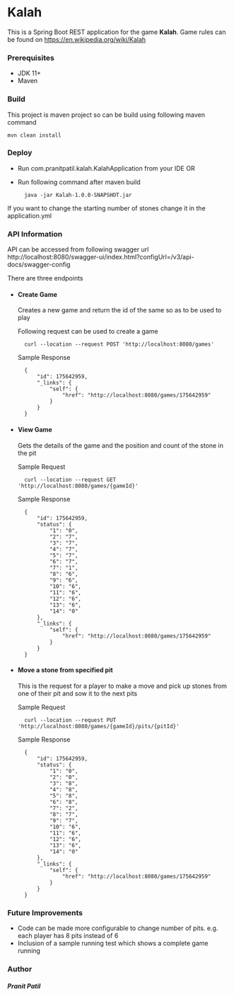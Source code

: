 # Kalah

This is a Spring Boot REST application for the game **Kalah**.
Game rules can be found on https://en.wikipedia.org/wiki/Kalah

### **Prerequisites**
- JDK 11+
- Maven


### **Build**
This project is maven project so can be build using following maven command

    mvn clean install

### **Deploy**
- Run com.pranitpatil.kalah.KalahApplication from your IDE
OR
- Run following command after maven build

        java -jar Kalah-1.0.0-SNAPSHOT.jar

If you want to change the starting number of stones change it in the application.yml

### **API Information**
API can be accessed from following swagger url
        http://localhost:8080/swagger-ui/index.html?configUrl=/v3/api-docs/swagger-config

There are three endpoints

- ####  Create Game
  Creates a new game and return the id of the same so as to be used to play

  Following request can be used to create a game

        curl --location --request POST 'http://localhost:8080/games'

  Sample Response 

        {
            "id": 175642959,
            "_links": {
                "self": {
                    "href": "http://localhost:8080/games/175642959"
                }
            }
        }

- ####  View Game

  Gets the details of the game and the position and count of the stone in the pit

  Sample Request

        curl --location --request GET 'http://localhost:8080/games/{gameId}'

  Sample Response

        {
            "id": 175642959,
            "status": {
                "1": "0",
                "2": "7",
                "3": "7",
                "4": "7",
                "5": "7",
                "6": "7",
                "7": "1",
                "8": "6",
                "9": "6",
                "10": "6",
                "11": "6",
                "12": "6",
                "13": "6",
                "14": "0"
            },
            "_links": {
                "self": {
                    "href": "http://localhost:8080/games/175642959"
                }
            }
        }

- ####  Move a stone from specified pit

  This is the request for a player to make a move and pick up stones from one of their pit and sow it to the next pits

  Sample Request 

        curl --location --request PUT 'http://localhost:8080/games/{gameId}/pits/{pitId}'

  Sample Response
    
        {
            "id": 175642959,
            "status": {
                "1": "0",
                "2": "0",
                "3": "8",
                "4": "8",
                "5": "8",
                "6": "8",
                "7": "2",
                "8": "7",
                "9": "7",
                "10": "6",
                "11": "6",
                "12": "6",
                "13": "6",
                "14": "0"
            },
            "_links": {
                "self": {
                    "href": "http://localhost:8080/games/175642959"
                }
            }
        }

### **Future Improvements**

- Code can be made more configurable to change number of pits. e.g. each player has 8 pits instead of 6
- Inclusion of a sample running test which shows a complete game running


### **Author**
##### **Pranit Patil**